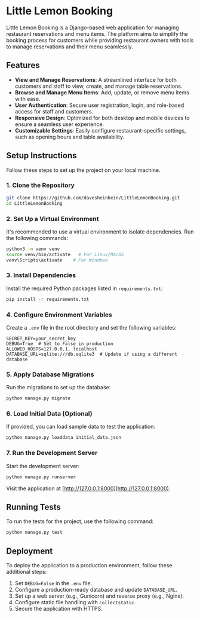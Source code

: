 # Little Lemon Booking

Little Lemon Booking is a Django-based web application for managing restaurant reservations and menu items. The platform aims to simplify the booking process for customers while providing restaurant owners with tools to manage reservations and their menu seamlessly.

## Features

- **View and Manage Reservations**: A streamlined interface for both customers and staff to view, create, and manage table reservations.
- **Browse and Manage Menu Items**: Add, update, or remove menu items with ease.
- **User Authentication**: Secure user registration, login, and role-based access for staff and customers.
- **Responsive Design**: Optimized for both desktop and mobile devices to ensure a seamless user experience.
- **Customizable Settings**: Easily configure restaurant-specific settings, such as opening hours and table availability.

## Setup Instructions

Follow these steps to set up the project on your local machine.

### 1. Clone the Repository

```bash
git clone https://github.com/davesheinbein/LittleLemonBooking.git
cd LittleLemonBooking
```

### 2. Set Up a Virtual Environment

It's recommended to use a virtual environment to isolate dependencies. Run the following commands:

```bash
python3 -m venv venv
source venv/bin/activate   # For Linux/MacOS
venv\Scripts\activate    # For Windows
```

### 3. Install Dependencies

Install the required Python packages listed in `requirements.txt`:

```bash
pip install -r requirements.txt
```

### 4. Configure Environment Variables

Create a `.env` file in the root directory and set the following variables:

```env
SECRET_KEY=your_secret_key
DEBUG=True  # Set to False in production
ALLOWED_HOSTS=127.0.0.1, localhost
DATABASE_URL=sqlite:///db.sqlite3  # Update if using a different database
```

### 5. Apply Database Migrations

Run the migrations to set up the database:

```bash
python manage.py migrate
```

### 6. Load Initial Data (Optional)

If provided, you can load sample data to test the application:

```bash
python manage.py loaddata initial_data.json
```

### 7. Run the Development Server

Start the development server:

```bash
python manage.py runserver
```

Visit the application at [http://127.0.0.1:8000](http://127.0.0.1:8000).

## Running Tests

To run the tests for the project, use the following command:

```bash
python manage.py test
```

## Deployment

To deploy the application to a production environment, follow these additional steps:

1. Set `DEBUG=False` in the `.env` file.
2. Configure a production-ready database and update `DATABASE_URL`.
3. Set up a web server (e.g., Gunicorn) and reverse proxy (e.g., Nginx).
4. Configure static file handling with `collectstatic`.
5. Secure the application with HTTPS.
